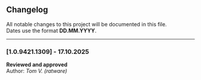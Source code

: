 ﻿## Changelog

All notable changes to this project will be documented in this file.  
Dates use the format **DD.MM.YYYY**.

---

### [1.0.9421.1309] - 17.10.2025
**Reviewed and approved**  
Author: *Tom V. (ratware)*  
